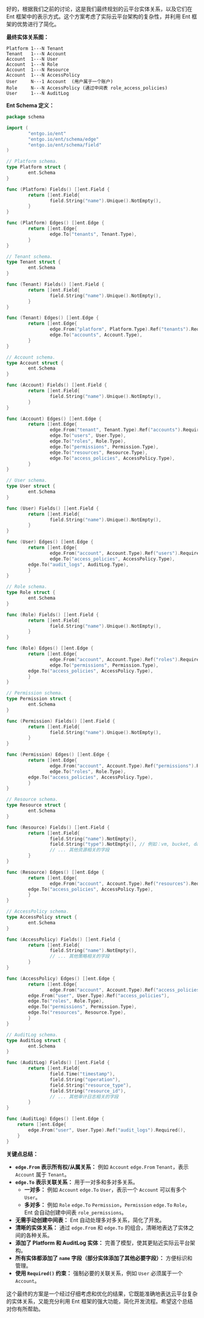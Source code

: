 好的，根据我们之前的讨论，这是我们最终规划的云平台实体关系，以及它们在 Ent 框架中的表示方式。这个方案考虑了实际云平台架构的复杂性，并利用 Ent 框架的优势进行了简化。

**最终实体关系图：**

```
Platform 1---N Tenant
Tenant   1---N Account
Account  1---N User
Account  1---N Role
Account  1---N Resource
Account  1---N AccessPolicy
User     N---1 Account  (用户属于一个账户)
Role     N---N AccessPolicy (通过中间表 role_access_policies)
User     1---N AuditLog
```

**Ent Schema 定义：**

```go
package schema

import (
        "entgo.io/ent"
        "entgo.io/ent/schema/edge"
        "entgo.io/ent/schema/field"
)

// Platform schema.
type Platform struct {
        ent.Schema
}

func (Platform) Fields() []ent.Field {
        return []ent.Field{
                field.String("name").Unique().NotEmpty(),
        }
}

func (Platform) Edges() []ent.Edge {
        return []ent.Edge{
                edge.To("tenants", Tenant.Type),
        }
}

// Tenant schema.
type Tenant struct {
        ent.Schema
}

func (Tenant) Fields() []ent.Field {
        return []ent.Field{
                field.String("name").Unique().NotEmpty(),
        }
}

func (Tenant) Edges() []ent.Edge {
        return []ent.Edge{
                edge.From("platform", Platform.Type).Ref("tenants").Required(),
                edge.To("accounts", Account.Type),
        }
}

// Account schema.
type Account struct {
        ent.Schema
}

func (Account) Fields() []ent.Field {
        return []ent.Field{
                field.String("name").Unique().NotEmpty(),
        }
}

func (Account) Edges() []ent.Edge {
        return []ent.Edge{
                edge.From("tenant", Tenant.Type).Ref("accounts").Required(),
                edge.To("users", User.Type),
                edge.To("roles", Role.Type),
                edge.To("permissions", Permission.Type),
                edge.To("resources", Resource.Type),
                edge.To("access_policies", AccessPolicy.Type),
        }
}

// User schema.
type User struct {
        ent.Schema
}

func (User) Fields() []ent.Field {
        return []ent.Field{
                field.String("name").Unique().NotEmpty(),
        }
}

func (User) Edges() []ent.Edge {
        return []ent.Edge{
                edge.From("account", Account.Type).Ref("users").Required(),
                edge.To("access_policies", AccessPolicy.Type),
        edge.To("audit_logs", AuditLog.Type),
        }
}

// Role schema.
type Role struct {
        ent.Schema
}

func (Role) Fields() []ent.Field {
        return []ent.Field{
                field.String("name").Unique().NotEmpty(),
        }
}

func (Role) Edges() []ent.Edge {
        return []ent.Edge{
                edge.From("account", Account.Type).Ref("roles").Required(),
                edge.To("permissions", Permission.Type),
        edge.To("access_policies", AccessPolicy.Type),
        }
}

// Permission schema.
type Permission struct {
        ent.Schema
}

func (Permission) Fields() []ent.Field {
        return []ent.Field{
                field.String("name").Unique().NotEmpty(),
        }
}

func (Permission) Edges() []ent.Edge {
        return []ent.Edge{
                edge.From("account", Account.Type).Ref("permissions").Required(),
                edge.To("roles", Role.Type),
        edge.To("access_policies", AccessPolicy.Type),
        }
}

// Resource schema.
type Resource struct {
        ent.Schema
}

func (Resource) Fields() []ent.Field {
        return []ent.Field{
                field.String("name").NotEmpty(),
                field.String("type").NotEmpty(), // 例如：vm, bucket, database
                // ... 其他资源相关的字段
        }
}

func (Resource) Edges() []ent.Edge {
        return []ent.Edge{
                edge.From("account", Account.Type).Ref("resources").Required(),
        edge.To("access_policies", AccessPolicy.Type),
        }
}

// AccessPolicy schema.
type AccessPolicy struct {
        ent.Schema
}

func (AccessPolicy) Fields() []ent.Field {
        return []ent.Field{
                field.String("name").NotEmpty(),
                // ... 其他策略相关的字段
        }
}

func (AccessPolicy) Edges() []ent.Edge {
        return []ent.Edge{
                edge.From("account", Account.Type).Ref("access_policies").Required(),
        edge.From("user", User.Type).Ref("access_policies"),
        edge.To("roles", Role.Type),
        edge.To("permissions", Permission.Type),
        edge.To("resources", Resource.Type),
        }
}

// AuditLog schema.
type AuditLog struct {
        ent.Schema
}

func (AuditLog) Fields() []ent.Field {
        return []ent.Field{
                field.Time("timestamp"),
                field.String("operation"),
                field.String("resource_type"),
                field.String("resource_id"),
                // ... 其他审计日志相关的字段
        }
}

func (AuditLog) Edges() []ent.Edge {
    return []ent.Edge{
        edge.From("user", User.Type).Ref("audit_logs").Required(),
    }
}

```

**关键点总结：**

*   **`edge.From` 表示所有权/从属关系：** 例如 `Account` `edge.From` `Tenant`，表示 `Account` 属于 `Tenant`。
*   **`edge.To` 表示关联关系：** 用于一对多和多对多关系。
    *   **一对多：** 例如 `Account` `edge.To` `User`，表示一个 `Account` 可以有多个 `User`。
    *   **多对多：** 例如 `Role` `edge.To` `Permission`，`Permission` `edge.To` `Role`，Ent 会自动创建中间表 `role_permissions`。
*   **无需手动创建中间表：** Ent 自动处理多对多关系，简化了开发。
*   **清晰的实体关系：** 通过 `edge.From` 和 `edge.To` 的组合，清晰地表达了实体之间的各种关系。
*   **添加了 Platform 和 AuditLog 实体：** 完善了模型，使其更贴近实际云平台架构。
*   **所有实体都添加了 `name` 字段（部分实体添加了其他必要字段）：** 方便标识和管理。
*   **使用 `Required()` 约束：** 强制必要的关联关系，例如 `User` 必须属于一个 `Account`。

这个最终的方案是一个经过仔细考虑和优化的结果，它既能准确地表达云平台复杂的实体关系，又能充分利用 Ent 框架的强大功能，简化开发流程。希望这个总结对你有所帮助。
